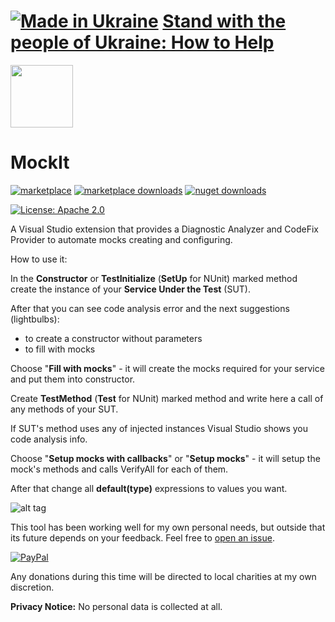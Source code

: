 # [![Made in Ukraine](https://img.shields.io/badge/made_in-ukraine-ffd700.svg?labelColor=0057b7&style=for-the-badge)](https://stand-with-ukraine.pp.ua) [Stand with the people of Ukraine: How to Help](https://stand-with-ukraine.pp.ua)

<img src="https://yevhencherkes.gallerycdn.vsassets.io/extensions/yevhencherkes/mockit/2.0.0.0/1667833072887/Microsoft.VisualStudio.Services.Icons.Default" width="100" height="100" />

# MockIt

[![marketplace](https://img.shields.io/visual-studio-marketplace/v/YevhenCherkes.MockIt.svg?label=Marketplace&style=for-the-badge)](https://marketplace.visualstudio.com/items?itemName=YevhenCherkes.MockIt)
[![marketplace downloads](https://img.shields.io/visual-studio-marketplace/d/YevhenCherkes.MockIt?label=MarketPlace%20Downloads&style=for-the-badge)](https://marketplace.visualstudio.com/items?itemName=YevhenCherkes.MockIt)
[![nuget downloads](https://img.shields.io/nuget/dt/MockIt?label=NuGet%20Downloads&style=for-the-badge)](https://www.nuget.org/packages/MockIt)

[![License: Apache 2.0](https://img.shields.io/github/license/ycherkes/MockIt?style=for-the-badge)](https://github.com/ycherkes/MockIt/blob/master/LICENSE.txt)

A Visual Studio extension that provides a Diagnostic Analyzer and CodeFix Provider to automate mocks creating and configuring.

How to use it:

In the **Constructor** or **TestInitialize** (**SetUp** for NUnit) marked method create the instance of your **Service Under the Test** (SUT).

After that you can see code analysis error and the next suggestions (lightbulbs):
 - to create a constructor without parameters
 - to fill with mocks
	
Choose "**Fill with mocks**" - it will create the mocks required for your service and put them into constructor.

Create **TestMethod** (**Test** for NUnit) marked method and write here a call of any methods of your SUT.

If SUT's method uses any of injected instances Visual Studio shows you code analysis info.

Choose "**Setup mocks with callbacks**" or "**Setup mocks**" - it will setup the mock's methods and calls VerifyAll for each of them.

After that change all **default(type)** expressions to values you want.

![alt tag](https://raw.githubusercontent.com/ycherkes/MockIt/master/Mockit.gif)

This tool has been working well for my own personal needs, but outside that its future depends on your feedback. Feel free to [open an issue](https://github.com/ycherkes/MockIt/issues).

[![PayPal](https://img.shields.io/badge/Donate-PayPal-ffd700.svg?labelColor=0057b7&style=for-the-badge)](https://www.paypal.com/donate/?business=KXGF7CMW8Y8WJ&no_recurring=0&item_name=Help+MockIt+library+become+better.&currency_code=USD)

Any donations during this time will be directed to local charities at my own discretion.

**Privacy Notice:** No personal data is collected at all.
